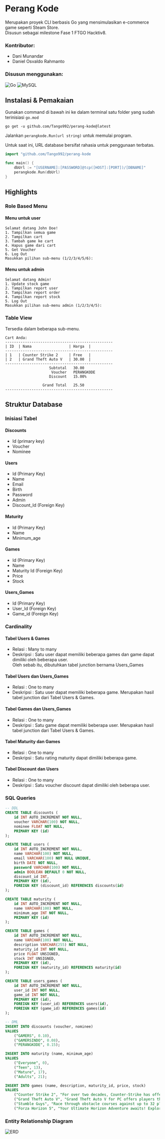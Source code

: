 # Perang Kode

Merupakan proyek CLI berbasis Go yang mensimulasikan e-commerce game seperti Steam Store.\
Disusun sebagai milestone Fase 1 FTGO Hacktiv8.

### Kontributor:

- Dani Munandar
- Daniel Osvaldo Rahmanto

### Disusun menggunakan:

![Go](https://img.shields.io/badge/go-%2300ADD8.svg?style=for-the-badge&logo=go&logoColor=white)
![MySQL](https://img.shields.io/badge/mysql-%2300f.svg?style=for-the-badge&logo=mysql&logoColor=white)

## Instalasi & Pemakaian

Gunakan command di bawah ini ke dalam terminal satu folder yang sudah terinisiasi `go.mod`

```console
go get -u github.com/Tango992/perang-kode@latest
```

Jalankan `perangkode.Run(url string)` untuk memulai program.

Untuk saat ini, URL database bersifat rahasia untuk penggunaan terbatas.

```go
import "github.com/Tango992/perang-kode

func main() {
    dbUrl := "[USERNAME]:[PASSWORD]@tcp([HOST]:[PORT])/[DBNAME]"
    perangkode.Run(dbUrl)
}
```

## Highlights

### Role Based Menu

#### Menu untuk user

```console
Selamat datang John Doe!
1. Tampilkan semua game
2. Tampilkan cart
3. Tambah game ke cart
4. Hapus game dari cart
5. Get Voucher
6. Log Out
Masukkan pilihan sub-menu (1/2/3/4/5/6): 
```

#### Menu untuk admin

```console
Selamat datang Admin!
1. Update stock game
2. Tampilkan report user
3. Tampilkan report order
4. Tampilkan report stock
5. Log Out
Masukkan pilihan sub-menu admin (1/2/3/4/5): 
```

### Table View

Tersedia dalam beberapa sub-menu.

```console
Cart Anda:
-------------------------------------------------
| ID  | Nama                 | Harga  |
-------------------------------------------------
| 1   | Counter Strike 2     | Free   |
| 2   | Grand Theft Auto V   | 30.00  |
-------------------------------------------------
                    Subtotal   30.00
                     Voucher   PERANGKODE        
                    Discount   15.00%

                 Grand Total   25.50
-------------------------------------------------
```

## Struktur Database

### Inisiasi Tabel

#### Discounts

- Id (primary key)
- Voucher
- Nominee 

#### Users

- Id (Primary Key)
- Name
- Email
- Birth
- Password
- Admin
- Discount_Id (Foreign Key)

#### Maturity

- Id (Primary Key)
- Name
- Minimum_age

#### Games

- Id (Primary Key)
- Name
- Maturity Id (Foreign Key)
- Price
- Stock

#### Users_Games

- Id (Primary Key)
- User_Id (Foreign Key)
- Game_id (Foreign Key)

### Cardinality

#### Tabel Users & Games

- Relasi : Many to many
- Deskripsi : Satu user dapat memiliki beberapa games dan game dapat dimiliki oleh beberapa user.\
Oleh sebab itu, dibutuhkan tabel junction bernama Users_Games

#### Tabel Users dan Users_Games

- Relasi : One to many
- Deskripsi : Satu user dapat memiliki beberapa game. Merupakan hasil tabel junction dari Tabel Users & Games.

#### Tabel Games dan Users_Games

- Relasi : One to many
- Deskripsi : Satu game dapat memiliki beberapa user. Merupakan hasil tabel junction dari Tabel Users & Games.

#### Tabel Maturity dan Games

- Relasi : One to many
- Deskripsi : Satu rating maturity dapat dimiliki beberapa game.

#### Tabel Discount dan Users

- Relasi : One to many
- Deskripsi : Satu voucher discount dapat dimiliki oleh beberapa user.

### SQL Queries

```sql
-- DDL
CREATE TABLE discounts (
    id INT AUTO_INCREMENT NOT NULL,
    voucher VARCHAR(100) NOT NULL,
    nominee FLOAT NOT NULL,
    PRIMARY KEY (id)
);

CREATE TABLE users (
    id INT AUTO_INCREMENT NOT NULL,
    name VARCHAR(100) NOT NULL,
    email VARCHAR(100) NOT NULL UNIQUE,
    birth DATE NOT NULL,
    password VARCHAR(100) NOT NULL,
    admin BOOLEAN DEFAULT 0 NOT NULL,
    discount_id INT,
    PRIMARY KEY (id),
    FOREIGN KEY (discount_id) REFERENCES discounts(id)
);

CREATE TABLE maturity (
    id INT AUTO_INCREMENT NOT NULL,
    name VARCHAR(100) NOT NULL,
    minimum_age INT NOT NULL,
    PRIMARY KEY (id)
);

CREATE TABLE games (
    id INT AUTO_INCREMENT NOT NULL,
    name VARCHAR(100) NOT NULL,
    description VARCHAR(255) NOT NULL,
    maturity_id INT NOT NULL,
    price FLOAT UNSIGNED,
    stock INT UNSIGNED,
    PRIMARY KEY (id),
    FOREIGN KEY (maturity_id) REFERENCES maturity(id)
);

CREATE TABLE users_games (
    id INT AUTO_INCREMENT NOT NULL,
    user_id INT NOT NULL,
    game_id INT NOT NULL,
    PRIMARY KEY (id),
    FOREIGN KEY (user_id) REFERENCES users(id),
    FOREIGN KEY (game_id) REFERENCES games(id)
);

-- DML
INSERT INTO discounts (voucher, nominee)
VALUES 
    ("GAMERS", 0.10),
    ("GAMERSINDO", 0.08),
    ("PERANGKODE", 0.15);

INSERT INTO maturity (name, minimum_age)
VALUES
    ("Everyone", 0),
    ("Teen", 13),
    ("Mature", 17),
    ("Adults", 21);

INSERT INTO games (name, description, maturity_id, price, stock)
VALUES 
    ("Counter Strike 2", "For over two decades, Counter-Strike has offered an elite competitive experience, one shaped by millions of players from across the globe. And now the next chapter in the CS story is about to begin. This is Counter-Strike 2.", 3, 0, 100),
    ("Grand Theft Auto V", "Grand Theft Auto V for PC offers players the option to explore the award-winning world of Los Santos and Blaine County in resolutions of up to 4k and beyond, as well as the chance to experience the game running at 60 frames per second.", 4, 30.00, 100),
    ("Stumble Guys", "Race through obstacle courses against up to 32 players online. Run, jump and dash to the finish line until the best player takes the crown!", 1, 15.00, 100),
    ("Forza Horizon 5", "Your Ultimate Horizon Adventure awaits! Explore the vibrant open world landscapes of Mexico with limitless, fun driving action in the worlds greatest cars.", 2, 50.00, 100);
```

### Entity Relationship Diagram

![ERD](misc/ERD.svg)